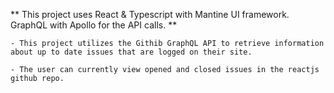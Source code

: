 ** This project uses React & Typescript with Mantine UI framework. GraphQL with Apollo for the API calls. **

    - This project utilizes the Githib GraphQL API to retrieve information about up to date issues that are logged on their site.

    - The user can currently view opened and closed issues in the reactjs github repo.